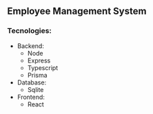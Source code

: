 ## Employee Management System

### Tecnologies:

- Backend:
    - Node
    - Express
    - Typescript
    - Prisma
- Database:
    - Sqlite
- Frontend:
    - React